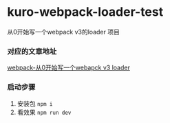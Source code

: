 # kuro-webpack-loader-test
从0开始写一个webpack v3的loader 项目

### 对应的文章地址
[webpack-从0开始写一个webapck v3 loader](https://github.com/CodeLittlePrince/blog/issues/9)

### 启动步骤
1. 安装包
`npm i`
2. 看效果
`npm run dev`